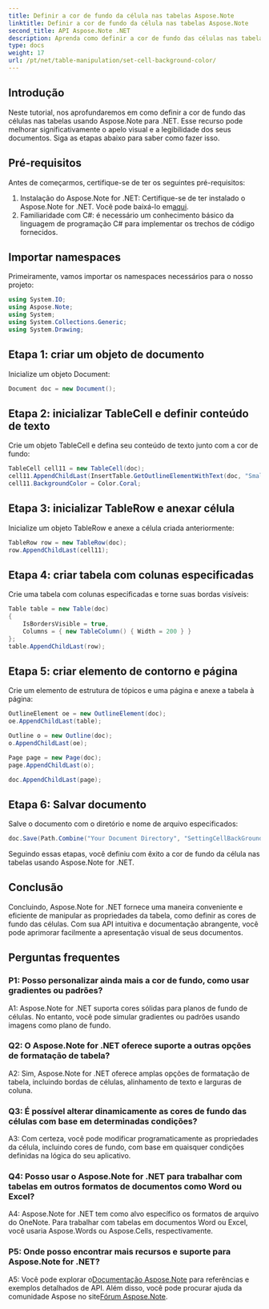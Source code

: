 ```yaml
---
title: Definir a cor de fundo da célula nas tabelas Aspose.Note
linktitle: Definir a cor de fundo da célula nas tabelas Aspose.Note
second_title: API Aspose.Note .NET
description: Aprenda como definir a cor de fundo das células nas tabelas Aspose.Note usando o guia passo a passo. Aprimore o visual dos documentos sem esforço.
type: docs
weight: 17
url: /pt/net/table-manipulation/set-cell-background-color/
---
```

## Introdução

Neste tutorial, nos aprofundaremos em como definir a cor de fundo das células nas tabelas usando Aspose.Note para .NET. Esse recurso pode melhorar significativamente o apelo visual e a legibilidade dos seus documentos. Siga as etapas abaixo para saber como fazer isso.

## Pré-requisitos

Antes de começarmos, certifique-se de ter os seguintes pré-requisitos:

1.  Instalação do Aspose.Note for .NET: Certifique-se de ter instalado o Aspose.Note for .NET. Você pode baixá-lo em[aqui](https://releases.aspose.com/note/net/).
2. Familiaridade com C#: é necessário um conhecimento básico da linguagem de programação C# para implementar os trechos de código fornecidos.

## Importar namespaces

Primeiramente, vamos importar os namespaces necessários para o nosso projeto:

```csharp
using System.IO;
using Aspose.Note;
using System;
using System.Collections.Generic;
using System.Drawing;
```

## Etapa 1: criar um objeto de documento

Inicialize um objeto Document:

```csharp
Document doc = new Document();
```

## Etapa 2: inicializar TableCell e definir conteúdo de texto

Crie um objeto TableCell e defina seu conteúdo de texto junto com a cor de fundo:

```csharp
TableCell cell11 = new TableCell(doc);
cell11.AppendChildLast(InsertTable.GetOutlineElementWithText(doc, "Small text"));
cell11.BackgroundColor = Color.Coral;
```

## Etapa 3: inicializar TableRow e anexar célula

Inicialize um objeto TableRow e anexe a célula criada anteriormente:

```csharp
TableRow row = new TableRow(doc);
row.AppendChildLast(cell11);
```

## Etapa 4: criar tabela com colunas especificadas

Crie uma tabela com colunas especificadas e torne suas bordas visíveis:

```csharp
Table table = new Table(doc)
{
    IsBordersVisible = true,
    Columns = { new TableColumn() { Width = 200 } }
};
table.AppendChildLast(row);
```

## Etapa 5: criar elemento de contorno e página

Crie um elemento de estrutura de tópicos e uma página e anexe a tabela à página:

```csharp
OutlineElement oe = new OutlineElement(doc);
oe.AppendChildLast(table);

Outline o = new Outline(doc);
o.AppendChildLast(oe);

Page page = new Page(doc);
page.AppendChildLast(o);

doc.AppendChildLast(page);
```

## Etapa 6: Salvar documento

Salve o documento com o diretório e nome de arquivo especificados:

```csharp
doc.Save(Path.Combine("Your Document Directory", "SettingCellBackGroundColor.pdf"));
```

Seguindo essas etapas, você definiu com êxito a cor de fundo da célula nas tabelas usando Aspose.Note for .NET.

## Conclusão

Concluindo, Aspose.Note for .NET fornece uma maneira conveniente e eficiente de manipular as propriedades da tabela, como definir as cores de fundo das células. Com sua API intuitiva e documentação abrangente, você pode aprimorar facilmente a apresentação visual de seus documentos.

## Perguntas frequentes

### P1: Posso personalizar ainda mais a cor de fundo, como usar gradientes ou padrões?

A1: Aspose.Note for .NET suporta cores sólidas para planos de fundo de células. No entanto, você pode simular gradientes ou padrões usando imagens como plano de fundo.

### Q2: O Aspose.Note for .NET oferece suporte a outras opções de formatação de tabela?

A2: Sim, Aspose.Note for .NET oferece amplas opções de formatação de tabela, incluindo bordas de células, alinhamento de texto e larguras de coluna.

### Q3: É possível alterar dinamicamente as cores de fundo das células com base em determinadas condições?

A3: Com certeza, você pode modificar programaticamente as propriedades da célula, incluindo cores de fundo, com base em quaisquer condições definidas na lógica do seu aplicativo.

### Q4: Posso usar o Aspose.Note for .NET para trabalhar com tabelas em outros formatos de documentos como Word ou Excel?

A4: Aspose.Note for .NET tem como alvo específico os formatos de arquivo do OneNote. Para trabalhar com tabelas em documentos Word ou Excel, você usaria Aspose.Words ou Aspose.Cells, respectivamente.

### P5: Onde posso encontrar mais recursos e suporte para Aspose.Note for .NET?

 A5: Você pode explorar o[Documentação Aspose.Note](https://reference.aspose.com/note/net/) para referências e exemplos detalhados de API. Além disso, você pode procurar ajuda da comunidade Aspose no site[Fórum Aspose.Note](https://forum.aspose.com/c/note/28).